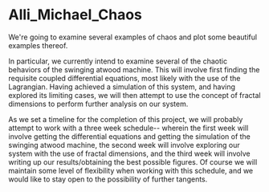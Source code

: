 # Alli_Michael_Chaos
We're going to examine several examples of chaos and plot some beautiful examples thereof.

In particular, we currently intend to examine several of the chaotic behaviors of the swinging atwood machine.  This will involve first finding the requisite coupled differential equations, most likely with the use of the Lagrangian.  Having achieved a simulation of this system, and having explored its limiting cases, we will then attempt to use the concept of fractal dimensions to perform further analysis on our system.

As we set a timeline for the completion of this project, we will probably attempt to work with a three week schedule-- wherein the first week will involve getting the differential equations and getting the simulation of the swinging atwood machine, the second week will involve exploring our system with the use of fractal dimensions, and the third week will involve writing up our results/obtaining the best possible figures.  Of course we will maintain some level of flexibility when working with this schedule, and we would like to stay open to the possibility of further tangents.
